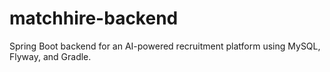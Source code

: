 # matchhire-backend
Spring Boot backend for an AI-powered recruitment platform using MySQL, Flyway, and Gradle.
